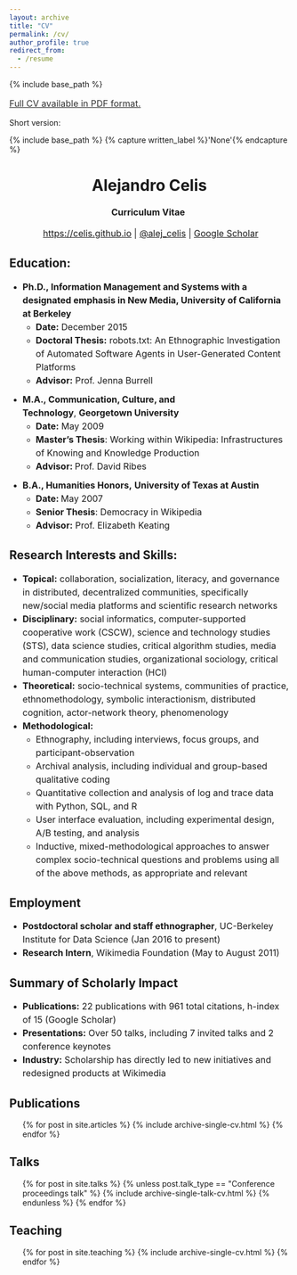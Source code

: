 ```yaml
---
layout: archive
title: "CV"
permalink: /cv/
author_profile: true
redirect_from:
  - /resume
---
```


{% include base_path %}


<a style="line-height: 1.5;" href="https://celis.github.io/files/cv.pdf"><span style="color: #333333;"><span style="font-size: medium;">Full CV available in PDF format.</span></span></a>



<p>Short version:</p>


{% include base_path %}
{% capture written_label %}'None'{% endcapture %}

<h1 class="western" align="center"><b>Alejandro Celis</b></h1>
<p style="line-height: 1.5;" align="center"><span style="font-size: medium;"><b>Curriculum Vitae</b> </span></p>
<p style="line-height: 1.5;" align="center"><span style="font-size: medium;">  <a href="https://celis.github.io">https://celis.github.io</a> | <a href="https://twitter.com/alej_celis">@alej_celis</a> | <a href="https://scholar.google.de/citations?hl=en&user=l0kb_3kAAAAJ">Google Scholar</a></span></p>




<h2 class="western">Education:</h2>
<ul style="line-height: 1.5; margin: 10px 0;">
 	<li><span style="font-size: medium;"><b>Ph.D., </b></span><strong><span style="font-size: medium;"><b>Information Management and Systems with a designated emphasis in New Media</b></span></strong><span style="font-size: medium;"><b>, University of California at Berkeley</b></span>
<ul>
 	<li><strong><span style="font-size: medium;"><b>Date:</b></span></strong><span style="font-size: medium;"> December 2015</span></li>
  <li><b><span style="font-size: medium;">Doctoral Thesis:</b></span><span style="font-size: medium;"> robots.txt: An Ethnographic Investigation of Automated Software Agents in User-Generated Content Platforms</span></li>
 	<li><span style="font-size: medium;"><b>Advisor:</b></span><span style="font-size: medium;"> Prof. Jenna Burrell</span></li>
</ul>
</li>
</ul>
<ul style="line-height: 1.5; margin: 10px 0;">
 	<li><span style="font-size: medium;"><b>M.A., Communication, Culture, and Technology</b>, <b>Georgetown University</b></span>
<ul>
 	<li><strong><span style="font-size: medium;"><b>Date:</b></span></strong><span style="font-size: medium;"> May 2009</span></li>
 	<li><span style="font-size: medium;"><b>Master’s Thesis</b>: Working within Wikipedia: Infrastructures of Knowing and Knowledge Production</li</span>
 	<li><span style="font-size: medium;"><b>Advisor: </b>Prof.</span><span style="font-size: medium;"> David Ribes</span></li>
</ul>
</li>
</ul>
<ul style="line-height: 1.5; margin: 10px 0;">
 	<li><span style="font-size: medium;"><b>B.A., Humanities Honors,</b> <b>University of Texas at Austin</b></span>
<ul>
 	<li><strong><span style="font-size: medium;"><b>Date: </b></span></strong><span style="font-size: medium;">May 2007</span></li>
  <li><span style="font-size: medium;"><b>Senior Thesis</b>: Democracy in Wikipedia</li></span>
 	<li><span style="font-size: medium;"><b>Advisor:</b></span><span style="font-size: medium;"> Prof. Elizabeth Keating</span></li>
</ul>
</li>
</ul>
<h2 class="western">Research Interests and Skills:</h2>
<ul style="line-height: 1.5; margin: 10px 0;">
 	<li><span style="font-size: medium;"><b>Topical:</b> collaboration, socialization, literacy, and governance in distributed, decentralized communities, specifically new/social media platforms and scientific research networks</span></li>
 	<li><span style="font-size: medium;"><b>Disciplinary:</b> social informatics, computer-supported cooperative work (CSCW), science and technology studies (STS), data science studies, critical algorithm studies, media and communication studies, organizational sociology, critical human-computer interaction (HCI)</span></li>
 	<li><span style="font-size: medium;"><b>Theoretical:</b> socio-technical systems, communities of practice, ethnomethodology, symbolic interactionism, distributed cognition, actor-network theory, phenomenology</span></li>
 	<li><span style="font-size: medium;"><b>Methodological:</b></span>
<ul>
 	<li><span style="font-size: medium;">Ethnography, including interviews, focus groups, and participant-observation</span></li>
 	<li><span style="font-size: medium;">Archival analysis, including individual and group-based qualitative coding</span></li>
 	<li><span style="font-size: medium;">Quantitative collection and analysis of log and trace data with Python, SQL, and R</span></li>
 	<li><span style="font-size: medium;">User interface evaluation, including experimental design, A/B testing, and analysis</span></li>
 	<li><span style="font-size: medium;">Inductive, mixed-methodological approaches to answer complex socio-technical questions and problems using all of the above methods, as appropriate and relevant</span></li>
</ul>
</li>
</ul>
<h2>Employment</h2>
<ul style="line-height: 1.5; margin: 10px 0;">
  <li><span style="font-size: medium;"><b>Postdoctoral scholar and staff ethnographer</b>, UC-Berkeley Institute for Data Science (Jan 2016 to present)</span></li>
  <li><span style="font-size: medium;"><b>Research Intern</b>, Wikimedia Foundation (May to August 2011)</span></li>
</ul>
<h2>Summary of Scholarly Impact</h2>
<ul style="line-height: 1.5; margin: 10px 0;">

  <li><span style="font-size: medium;"><b>Publications:</b> 22 publications with 961 total citations, h-index of 15 (Google Scholar)</li>
  <li><span style="font-size: medium;"><b>Presentations:</b> Over 50 talks, including 7 invited talks and 2 conference keynotes</li>
  <li><span style="font-size: medium;"><b>Industry:</b> Scholarship has directly led to new initiatives and redesigned products at Wikimedia</li>
</ul>
<h2>Publications</h2>
  <ul>{% for post in site.articles %}
    {% include archive-single-cv.html %}
  {% endfor %}</ul>

<h2>Talks</h2>
  <ul>{% for post in site.talks %}
    {% unless post.talk_type == "Conference proceedings talk" %}
      {% include archive-single-talk-cv.html %}
    {% endunless %}
  {% endfor %}</ul>

<h2>Teaching</h2>
  <ul>{% for post in site.teaching %}
    {% include archive-single-cv.html %}
  {% endfor %}</ul>

